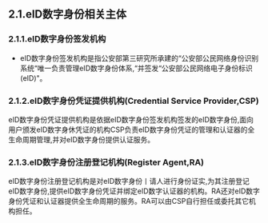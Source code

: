 ## 2.1.eID数字身份相关主体

### 2.1.1.eID数字身份签发机构

* eID数字身份签发机构是指公安部第三研究所承建的“公安部公民网络身份识别系统“唯一负责管理eID数字身份体系,“并签发“公安部公民网络电子身份标识\(eID\)"。

### 2.1.2.eID数字身份凭证提供机构\(Credential Service Provider,**CSP**\)

eID数字身份凭证提供机构是依据eID数字身份签发机构签发的eID数字身份,面向用户颁发eID数字身休凭证的机构CSP负责eID数字身份凭证的管理和认证器的全生命周期管理,并对eID数字身份提供认证服务。

### 2.1.3.eID数字身份注册登记机构\(Register Agent,RA\)

eID数字身份注册登记机构是对eID数字身份丨请人进行身份证实,为其注册登记eID数字身份,提供eID数字身份凭证并绑定eID数字认证器的机构。RA还对eID数字身份凭证和认证器提供全生命周期的服务。RA可以由CSP自行担任或委托其它机构担任。

